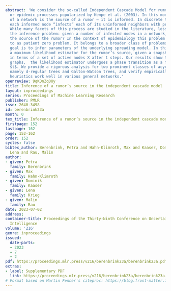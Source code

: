 ```yaml
---
abstract: 'We consider the so-called Independent Cascade Model for rumor spreading
  or epidemic processes popularized by Kempe et al. (2003). In this model, a node
  of a network is the source of a rumor – it is informed. In discrete time steps,
  each informed node “infects” each of its uninformed neighbors with probability p.
  While many facets of this process are studied in the literature, less is known about
  the inference problem: given a number of infected nodes in a network, can we learn
  the source of the rumor? In the context of epidemiology this problem is often referred
  to as patient zero problem. It belongs to a broader class of problems where the
  goal is to infer parameters of the underlying spreading model. In this work we present
  a maximum likelihood estimator for the rumor’s source, given a snapshot of the process
  in terms of a set of active nodes X after t steps. Our results show that, for acyclic
  graphs,  the likelihood estimator undergoes a phase transition as a function of
  $t$. We provide a rigorous analysis for two prominent classes of acyclic network,
  namely d-regular trees and Galton-Watson trees, and verify empirically that our
  heuristics work well in various general networks.'
openreview: 9qKDnZqOUy
title: Inference of a rumor’s source in the independent cascade model
layout: inproceedings
series: Proceedings of Machine Learning Research
publisher: PMLR
issn: 2640-3498
id: berenbrink23a
month: 0
tex_title: Inference of a rumor’s source in the independent cascade model
firstpage: 152
lastpage: 162
page: 152-162
order: 152
cycles: false
bibtex_author: Berenbrink, Petra and Hahn-Klimroth, Max and Kaaser, Dominik and Krieg,
  Lena and Rau, Malin
author:
- given: Petra
  family: Berenbrink
- given: Max
  family: Hahn-Klimroth
- given: Dominik
  family: Kaaser
- given: Lena
  family: Krieg
- given: Malin
  family: Rau
date: 2023-07-02
address:
container-title: Proceedings of the Thirty-Ninth Conference on Uncertainty in Artificial
  Intelligence
volume: '216'
genre: inproceedings
issued:
  date-parts:
  - 2023
  - 7
  - 2
pdf: https://proceedings.mlr.press/v216/berenbrink23a/berenbrink23a.pdf
extras:
- label: Supplementary PDF
  link: https://proceedings.mlr.press/v216/berenbrink23a/berenbrink23a-supp.pdf
# Format based on Martin Fenner's citeproc: https://blog.front-matter.io/posts/citeproc-yaml-for-bibliographies/
---
```

